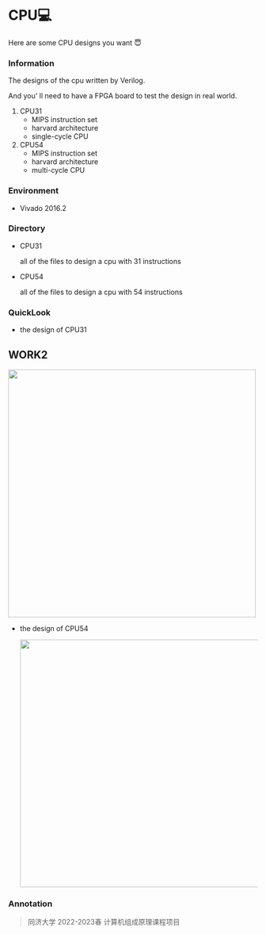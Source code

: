 # CPU💻
Here are some CPU designs you want 😇

### Information

The designs of the cpu written by Verilog. 

And you' ll need to have a FPGA board to test the design in real world.

1. CPU31
   * MIPS instruction set
   * harvard architecture
   * single-cycle CPU 
2. CPU54
   * MIPS instruction set
   * harvard architecture
   * multi-cycle CPU 

### Environment
  * Vivado 2016.2

### Directory

* CPU31

  all of the files to design a cpu with 31 instructions

* CPU54

  all of the files to design a cpu with 54 instructions

### QuickLook

* the design of CPU31

## WORK2

  <img src="quickLook_image/CPU31.jpg" width="500px">

* the design of CPU54

  <img src="quickLook_image/CPU54.jpg" width="500px">

### Annotation

> 同济大学 2022-2023春 计算机组成原理课程项目
